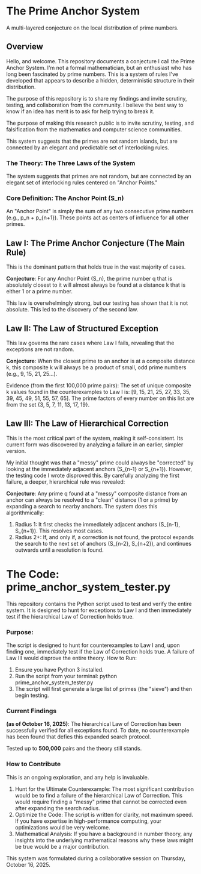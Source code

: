 # The Prime Anchor System

A multi-layered conjecture on the local distribution of prime numbers.

## Overview

Hello, and welcome. This repository documents a conjecture I call the Prime Anchor System. I'm not a formal mathematician, but an enthusiast who has long been fascinated by prime numbers. This is a system of rules I've developed that appears to describe a hidden, deterministic structure in their distribution.

The purpose of this repository is to share my findings and invite scrutiny, testing, and collaboration from the community. I believe the best way to know if an idea has merit is to ask for help trying to break it.

The purpose of making this research public is to invite scrutiny, testing, and falsification from the mathematics and computer science communities.

This system suggests that the primes are not random islands, but are connected by an elegant and predictable set of interlocking rules.

### The Theory: The Three Laws of the System

The system suggests that primes are not random, but are connected by an elegant set of interlocking rules centered on "Anchor Points."

### Core Definition: The Anchor Point (S_n)

An "Anchor Point" is simply the sum of any two consecutive prime numbers (e.g., p_n + p_{n+1}). These points act as centers of influence for all other primes.

## Law I: The Prime Anchor Conjecture (The Main Rule)

This is the dominant pattern that holds true in the vast majority of cases.

**Conjecture**: For any Anchor Point (S_n), the prime number q that is absolutely closest to it will almost always be found at a distance k that is either 1 or a prime number.

This law is overwhelmingly strong, but our testing has shown that it is not absolute. This led to the discovery of the second law.

## Law II: The Law of Structured Exception

This law governs the rare cases where Law I fails, revealing that the exceptions are not random.

**Conjecture**: When the closest prime to an anchor is at a composite distance k, this composite k will always be a product of small, odd prime numbers (e.g., 9, 15, 21, 25...).

Evidence (from the first 100,000 prime pairs):
The set of unique composite k values found in the counterexamples to Law I is: [9, 15, 21, 25, 27, 33, 35, 39, 45, 49, 51, 55, 57, 65]. The prime factors of every number on this list are from the set {3, 5, 7, 11, 13, 17, 19}.

## Law III: The Law of Hierarchical Correction

This is the most critical part of the system, making it self-consistent. Its current form was discovered by analyzing a failure in an earlier, simpler version.

My initial thought was that a "messy" prime could always be "corrected" by looking at the immediately adjacent anchors (S_{n-1} or S_{n+1}). However, the testing code I wrote disproved this. By carefully analyzing the first failure, a deeper, hierarchical rule was revealed:

**Conjecture**: Any prime q found at a "messy" composite distance from an anchor can always be resolved to a "clean" distance (1 or a prime) by expanding a search to nearby anchors. The system does this algorithmically:

1. Radius 1: It first checks the immediately adjacent anchors (S_{n-1}, S_{n+1}). This resolves most cases.
2. Radius 2+: If, and only if, a correction is not found, the protocol expands the search to the next set of anchors (S_{n-2}, S_{n+2}), and continues outwards until a resolution is found.

# The Code: prime_anchor_system_tester.py

This repository contains the Python script used to test and verify the entire system. It is designed to hunt for exceptions to Law I and then immediately test if the hierarchical Law of Correction holds true.

### Purpose:
The script is designed to hunt for counterexamples to Law I and, upon finding one, immediately test if the Law of Correction holds true. A failure of Law III would disprove the entire theory.
How to Run:
1. Ensure you have Python 3 installed.
2. Run the script from your terminal: python prime_anchor_system_tester.py
3. The script will first generate a large list of primes (the "sieve") and then begin testing.

### Current Findings 

**(as of October 16, 2025)**:
The hierarchical Law of Correction has been successfully verified for all exceptions found. To date, no counterexample has been found that defies this expanded search protocol.

Tested up to **500,000** pairs and the theory still stands.

### How to Contribute
This is an ongoing exploration, and any help is invaluable.

1. Hunt for the Ultimate Counterexample: The most significant contribution would be to find a failure of the hierarchical Law of Correction. This would require finding a "messy" prime that cannot be corrected even after expanding the search radius.
2. Optimize the Code: The script is written for clarity, not maximum speed. If you have expertise in high-performance computing, your optimizations would be very welcome.
3. Mathematical Analysis: If you have a background in number theory, any insights into the underlying mathematical reasons why these laws might be true would be a major contribution.

This system was formulated during a collaborative session on Thursday, October 16, 2025.
